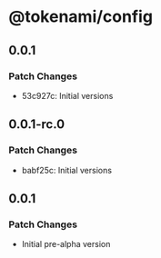# @tokenami/config

## 0.0.1

### Patch Changes

- 53c927c: Initial versions

## 0.0.1-rc.0

### Patch Changes

- babf25c: Initial versions

## 0.0.1

### Patch Changes

- Initial pre-alpha version
